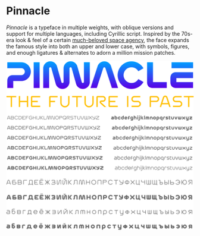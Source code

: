 # Pinnacle

_Pinnacle_ is a typeface in multiple weights, with oblique versions and support for multiple languages, including Cyrillic script. Inspired by the 70s-era look & feel of a certain [much-beloved space agency](https://standardsmanual.com/products/nasa-graphics-standards-manual), the face expands the famous style into both an upper and lower case, with symbols, figures, and enough ligatures & alternates to adorn a million mission patches.

![Pinnacle flag image](Flags/flag.png)
